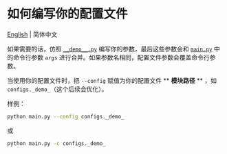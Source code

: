 # 如何编写你的配置文件

[English](README.md) | 简体中文

如果需要的话，仿照 [`__demo__.py`](_demo_.py) 编写你的参数，最后这些参数会和 [`main.py`](../main.py) 中的命令行参数 `args`
进行合并。如果参数名相同，配置文件参数会覆盖命令行参数。

当使用你的配置文件时，把 `--config` 赋值为你的配置文件 ** **模块路径** ** ，如 `configs._demo_`（这个后续会优化）。

样例：

```bash
python main.py --config configs._demo_
```

或

```bash
python main.py -c configs._demo_
```